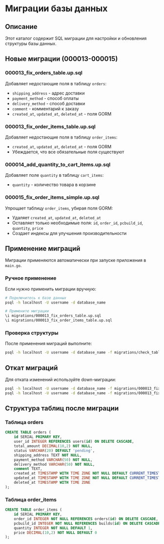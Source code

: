 # Миграции базы данных

## Описание

Этот каталог содержит SQL миграции для настройки и обновления структуры базы данных.

## Новые миграции (000013-000015)

### 000013_fix_orders_table.up.sql
Добавляет недостающие поля в таблицу `orders`:
- `shipping_address` - адрес доставки
- `payment_method` - способ оплаты  
- `delivery_method` - способ доставки
- `comment` - комментарий к заказу
- `created_at`, `updated_at`, `deleted_at` - поля GORM

### 000013_fix_order_items_table.up.sql
Добавляет недостающие поля в таблицу `order_items`:
- `created_at`, `updated_at`, `deleted_at` - поля GORM
- Убеждается, что все обязательные поля существуют

### 000014_add_quantity_to_cart_items.up.sql
Добавляет поле `quantity` в таблицу `cart_items`:
- `quantity` - количество товара в корзине

### 000015_fix_order_items_simple.up.sql
Упрощает таблицу `order_items`, убирая поля GORM:
- Удаляет `created_at`, `updated_at`, `deleted_at`
- Оставляет только необходимые поля: `id`, `order_id`, `pcbuild_id`, `quantity`, `price`
- Создает индексы для улучшения производительности

## Применение миграций

Миграции применяются автоматически при запуске приложения в `main.go`.

### Ручное применение

Если нужно применить миграции вручную:

```bash
# Подключитесь к базе данных
psql -h localhost -U username -d database_name

# Примените миграции
\i migrations/000013_fix_orders_table.up.sql
\i migrations/000013_fix_order_items_table.up.sql
```

### Проверка структуры

После применения миграций выполните:

```bash
psql -h localhost -U username -d database_name -f migrations/check_tables.sql
```

## Откат миграций

Для отката изменений используйте down-миграции:

```bash
psql -h localhost -U username -d database_name -f migrations/000013_fix_orders_table.down.sql
psql -h localhost -U username -d database_name -f migrations/000013_fix_order_items_table.down.sql
```

## Структура таблиц после миграции

### Таблица orders
```sql
CREATE TABLE orders (
    id SERIAL PRIMARY KEY,
    user_id INTEGER REFERENCES users(id) ON DELETE CASCADE,
    total_amount DECIMAL(10,2) NOT NULL,
    status VARCHAR(20) DEFAULT 'pending',
    shipping_address TEXT NOT NULL,
    payment_method VARCHAR(50) NOT NULL,
    delivery_method VARCHAR(50) NOT NULL,
    comment TEXT,
    created_at TIMESTAMP WITH TIME ZONE NOT NULL DEFAULT CURRENT_TIMESTAMP,
    updated_at TIMESTAMP WITH TIME ZONE NOT NULL DEFAULT CURRENT_TIMESTAMP,
    deleted_at TIMESTAMP WITH TIME ZONE
);
```

### Таблица order_items
```sql
CREATE TABLE order_items (
    id SERIAL PRIMARY KEY,
    order_id INTEGER NOT NULL REFERENCES orders(id) ON DELETE CASCADE,
    pcbuild_id INTEGER NOT NULL REFERENCES builds(id) ON DELETE CASCADE,
    quantity INTEGER NOT NULL DEFAULT 1,
    price DECIMAL(10,2) NOT NULL DEFAULT 0
);
``` 